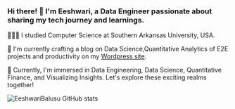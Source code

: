 ### Hi there! 👋 I'm Eeshwari, a Data Engineer passionate about sharing my tech journey and learnings.

👩🏻‍💻 I studied Computer Science at Southern Arkansas University, USA.

🎨 I'm currently crafting a blog on Data Science,Quantitative Analytics of  E2E projects and productivity on my [Wordpress site](https://eeshwaribalusu.wordpress.com/).

💭 Currently, I'm immersed in Data Engineering, Data Science, Quantitative Finance, and Visualizing Insights. Let's explore these exciting realms together!


![EeshwariBalusu GitHub stats](https://github-readme-stats.vercel.app/api?username=eeshwaribalusu&hide=contribs,issues&show_icons=true&theme=radical)
